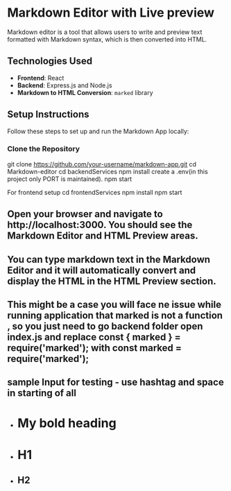 # Markdown Editor with Live preview
Markdown editor is a tool that allows users to write and preview text formatted with Markdown syntax, which is then converted into HTML.


## Technologies Used
- **Frontend**: React
- **Backend**: Express.js and Node.js
- **Markdown to HTML Conversion**: `marked` library

## Setup Instructions

Follow these steps to set up and run the Markdown App locally:

###  Clone the Repository
git clone https://github.com/your-username/markdown-app.git
cd Markdown-editor
cd backendServices
npm install
create a .env(in this project only PORT is maintained).
npm start 

For frontend setup
cd frontendServices
npm install
npm start    

## Open your browser and navigate to http://localhost:3000. You should see the Markdown Editor and HTML Preview areas.

## You can type markdown text in the Markdown Editor and it will automatically convert and display the HTML in the HTML Preview section.

## This might be a case you will face ne issue while running application that marked is not a function , so you just need to go backend folder open index.js and replace const { marked } = require('marked'); with const marked = require('marked');

## sample Input for testing - use hashtag and space in starting of all 
- # My **bold** heading
- # H1
- ## H2 # 